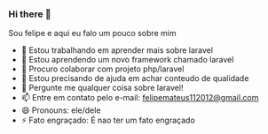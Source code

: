 ### Hi there 👋
Sou felipe e aqui eu falo um pouco sobre mim

- 🔭 Estou trabalhando em aprender mais sobre laravel
- 🌱 Estou aprendendo um novo framework chamado laravel
- 👯 Procuro colaborar com projeto php/laravel
- 🤔 Estou precisando de ajuda em achar conteudo de qualidade
- 💬 Pergunte me qualquer coisa sobre laravel!
- 📫 Entre em contato pelo e-mail: felipemateus112012@gmail.com
- 😄 Pronouns: ele/dele
- ⚡ Fato engraçado: É nao ter um fato engraçado  

